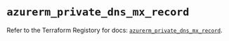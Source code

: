 # `azurerm_private_dns_mx_record`

Refer to the Terraform Registory for docs: [`azurerm_private_dns_mx_record`](https://www.terraform.io/docs/providers/azurerm/r/private_dns_mx_record).
